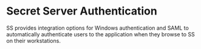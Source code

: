 [title]: # (Secret Server Authentication)
[tags]: # (Authentication)
[priority]: # (1000)

# Secret Server Authentication

SS provides integration options for Windows authentication and SAML to automatically authenticate users to the application when they browse to SS on their workstations.
